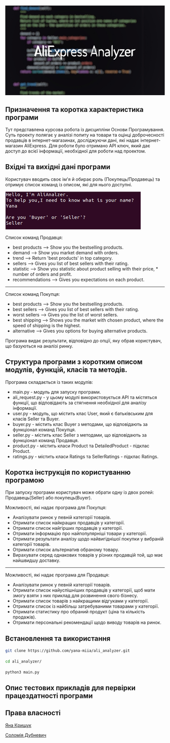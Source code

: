 ![image](https://github.com/yanakryshchuk-ucu/Coursework/blob/master/Images/IMG_20190515_220622_258-02.jpeg)

## Призначення та коротка характеристика програми
Тут  представлена курсова робота із дисципліни Основи Програмування. Суть проекту полягає у аналізі попиту на товари та оцінці доброчесності продавців в інтернет-магазинах, досліджуючи дані, які надає інтернет-магазин AliExpress.
Для роботи було отримано АРІ ключ, який дає доступ до всієї інформації, необхідної для роботи над проектом.

## Вхідні та вихідні дані програми
Користувач вводить своє ім'я й обирає роль (Покупець/Продавець) та отримує список команд із описом, які для нього доступні.

![image](https://github.com/yanakryshchuk-ucu/Coursework/blob/master/Images/Screenshot%20from%202019-05-16%2000-29-54.png)

Список команд Продавця:
* best products --> Show you the bestselling products.
* demand --> Show you market demand with orders.
* trend --> Return 'best products' in top category.
* sellers --> Gives you list of best sellers with their rating.
* statistic --> Show you statistic about product selling with their price, * number of orders and profit.
* recommendations --> Gives you expectations on each product.
----
Список команд Покупця:
* best products --> Show you the bestselling products.
* best sellers --> Gives you list of best sellers with their rating.
* worst sellers --> Gives you the list of worst sellers.
* best shipping --> Shows you the market with chosen product, where the speed of shipping is the highest.
* alternative --> Gives you options for buying alternative products.

Програма видає результати, відповідно до опції, яку обрав користувач, що базуються на аналізі ринку.

## Структура програми з коротким описом модулів, функцій, класів та методів.
Програма складається із таких модулів:
* main.py - модуль для запуску програми.
* ali_request.py - у цьому модулі використовується API та містяться функції, що відповідають за стягнення необхідної для аналізу інформації.
* user.py - модуль, що містить клас User, який є батьківським для класів Seller та Buyer.
* buyer.py - містить клас Buyer з методами, що відповідають за функціонал команд Покупця.
* seller.py - містить клас Seller з методами, що відповідають за функціонал команд Продавця.
* product.py - містить класи Product та DetailedProduct - підклас Product.
* ratings.py - містить класи Ratings та SellerRatings - підклас Ratings.


## Коротка інструкція по користуванню програмою
При запуску програми користувач може обрати одну із двох ролей: Продавець(Seller) або покупець(Buyer).

Можливості, які надає програма для Покупця:
* Аналізувати ринок у певній категорії товарів.
* Отримати список найкращих продавців у категорії.
* Отримати список найгірших продавців у категорії.
* Отримати інформацію про найпопулярніші товари у категорії.
* Отримати результати аналізу щодо найвигіднішої покупки у вибраній категорії товарів.
* Отримати список альтернатив обраному товару.
* Вирахувати серед однакових товарів у різних продавцій той, що має найшвидшу доставку.
----
Можливості, які надає програма для Продавця:
* Аналізувати ринок у певній категорії товарів.
* Отримати список найуспішніших продавців у категорії, щоб мати змогу взяти з них приклад для розвинення свого бізнесу.
* Отримати список товарів з найкращими відгуками у категорії.
* Отримати список із найбільш затребуваними товарами у категорії.
* Отримати статистику про обраний продукт (ціна та кількість продажів).
* Отримати персональні рекомендації щодо виводу товарів на ринок.

## Встановлення та використання
```bash
git clone https://github.com/yana-miia/ali_analyzer.git

cd ali_analyzer/

python3 main.py
```

## Опис тестових прикладів для первірки працездатності програми


## Права власності
[Яна Крищук](https://github.com/yanakryshchuk-ucu/Coursework)

[Соломія Дубневич](https://github.com/rockqeen45/MarketAnalyzer1)
